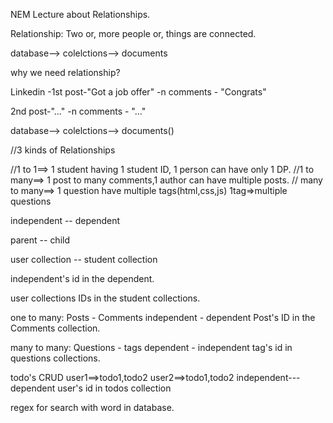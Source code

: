 NEM Lecture about Relationships.

Relationship: Two or, more people or, things are connected.

database--> colelctions--> documents

why we need relationship?

Linkedin
-1st post-"Got a job offer"
  -n comments - "Congrats"

2nd post-"..."
  -n comments - "..."


database--> colelctions--> documents()

//3 kinds of Relationships

//1 to 1==> 1 student having 1 student ID, 1 person can have only 1 DP.
//1 to many==> 1 post to many comments,1 author can have multiple posts. 
// many to many==> 1 question have multiple tags(html,css,js) 1tag=>multiple questions

independent -- dependent

parent   --  child

user collection -- student collection

independent's id in the dependent.

user collections IDs in the student collections.

one to many:
Posts  -  Comments
independent - dependent
Post's ID in the Comments collection.

many to many:
Questions - tags
dependent - independent
tag's id in questions collections.


todo's CRUD
user1==>todo1,todo2
user2==>todo1,todo2
independent---dependent
user's id in todos collection


regex for search with word in database.




   